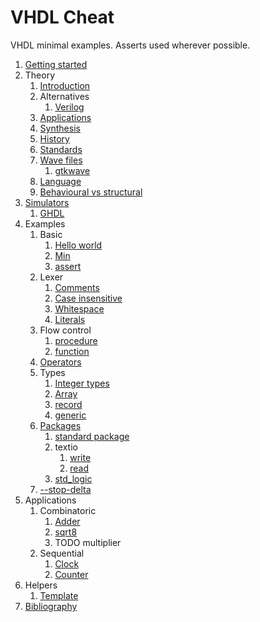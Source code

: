# VHDL Cheat

VHDL minimal examples. Asserts used wherever possible.

1.  [Getting started](getting-started.md)
1.  Theory
    1.  [Introduction](introduction.md)
    1.  Alternatives
        1. [Verilog](verilog/)
    1.  [Applications](applications.md)
    1.  [Synthesis](synthesis.md)
    1.  [History](language.md)
    1.  [Standards](standards.md)
    1.  [Wave files](wave-files.md)
        1. [gtkwave](gtkwave.md)
    1.  [Language](language.md)
    1.  [Behavioural vs structural](behavioural-vs-structural.md)
1.  [Simulators](simulators.md)
    1.  [GHDL](ghdl.md)
1.  Examples
    1.  Basic
        1.  [Hello world](hello_world_tb.vhdl)
        1.  [Min](min_tb.vhdl)
        1.  [assert](assert_tb.vhdl)
    1.  Lexer
        1.  [Comments](comments_tb.vhdl)
        1.  [Case insensitive](case_insensitive_tb.vhdl)
        1.  [Whitespace](whitespace_tb.vhdl)
        1.  [Literals](literals_tb.vhdl)
    1.  Flow control
        1.  [procedure](procedure_tb.vhdl)
        1.  [function](function_tb.vhdl)
    1.  [Operators](operators_tb.vhdl)
    1.  Types
        1.  [Integer types](integer_types_tb.vhdl)
        1.  [Array](array_tb.vhdl)
        1.  [record](record_tb.vhdl)
        1.  [generic](generic_tb.vhdl)
    1.  [Packages](package_test_tb.vhdl)
        1.  [standard package](standard_package_tb.vhdl)
        1.  textio
            1.  [write](write_tb.vhdl)
            1.  [read](read_tb.vhdl)
        1.  [std_logic](std_logic_tb.vhdl)
    1.  [--stop-delta](stop_delta_tb.vhdl)
1.  Applications
    1.  Combinatoric
        1.  [Adder](adder.vhdl)
        1.  [sqrt8](sqrt8_tb.vhdl)
        1.  TODO multiplier
    1.  Sequential
        1.  [Clock](clock_tb.vhdl)
        1.  [Counter](counter.vhdl)
1.  Helpers
    1.  [Template](template_tb.vhdl)
1.  [Bibliography](bibliography.md)
